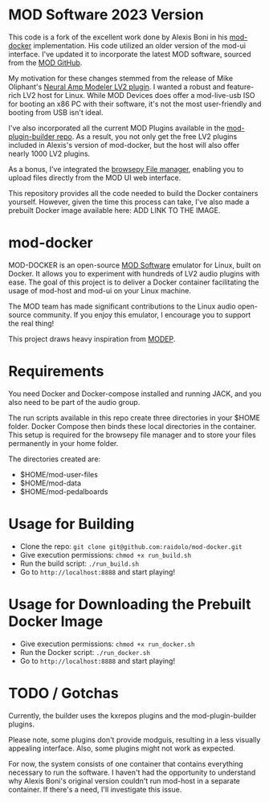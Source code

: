 # MOD Software 2023 Version

This code is a fork of the excellent work done by Alexis Boni in his [mod-docker](https://github.com/ajboni/mod-docker) implementation. His code utilized an older version of the mod-ui interface. I've updated it to incorporate the latest MOD software, sourced from the [MOD GitHub](https://github.com/moddevices).

My motivation for these changes stemmed from the release of Mike Oliphant's [Neural Amp Modeler LV2 plugin](https://github.com/mikeoliphant/neural-amp-modeler-lv2). I wanted a robust and feature-rich LV2 host for Linux. While MOD Devices does offer a mod-live-usb ISO for booting an x86 PC with their software, it's not the most user-friendly and booting from USB isn't ideal.

I've also incorporated all the current MOD Plugins available in the [mod-plugin-builder repo](https://github.com/moddevices/mod-plugin-builder). As a result, you not only get the free LV2 plugins included in Alexis's version of mod-docker, but the host will also offer nearly 1000 LV2 plugins.

As a bonus, I've integrated the [browsepy File manager](https://github.com/moddevices/browsepy), enabling you to upload files directly from the MOD UI web interface. 

This repository provides all the code needed to build the Docker containers yourself. However, given the time this process can take, I've also made a prebuilt Docker image available here: ADD LINK TO THE IMAGE.

# mod-docker

MOD-DOCKER is an open-source [MOD Software](https://www.moddevices.com/) emulator for Linux, built on Docker. It allows you to experiment with hundreds of LV2 audio plugins with ease. The goal of this project is to deliver a Docker container facilitating the usage of mod-host and mod-ui on your Linux machine.

The MOD team has made significant contributions to the Linux audio open-source community. If you enjoy this emulator, I encourage you to support the real thing!

This project draws heavy inspiration from [MODEP](https://github.com/BlokasLabs/modep).

# Requirements

You need Docker and Docker-compose installed and running JACK, and you also need to be part of the audio group.

The run scripts available in this repo create three directories in your $HOME folder. Docker Compose then binds these local directories in the container. This setup is required for the browsepy file manager and to store your files permanently in your home folder.

The directories created are:
- $HOME/mod-user-files
- $HOME/mod-data
- $HOME/mod-pedalboards

# Usage for Building

- Clone the repo: `git clone git@github.com:raidolo/mod-docker.git`
- Give execution permissions: `chmod +x run_build.sh`
- Run the build script: `./run_build.sh`
- Go to `http://localhost:8888` and start playing!

# Usage for Downloading the Prebuilt Docker Image

- Give execution permissions: `chmod +x run_docker.sh`
- Run the Docker script: `./run_docker.sh`
- Go to `http://localhost:8888` and start playing!

# TODO / Gotchas

Currently, the builder uses the kxrepos plugins and the mod-plugin-builder plugins. 

Please note, some plugins don't provide modguis, resulting in a less visually appealing interface. Also, some plugins might not work as expected.

For now, the system consists of one container that contains everything necessary to run the software. I haven't had the opportunity to understand why Alexis Boni's original version couldn't run mod-host in a separate container. If there's a need, I'll investigate this issue.
